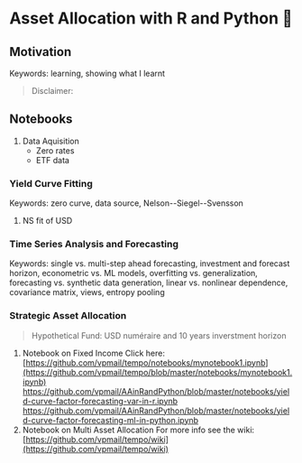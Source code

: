 # Asset Allocation with R and Python :flight_arrival:
## Motivation
Keywords: learning, showing what I learnt
> Disclaimer:
## Notebooks
1. Data Aquisition
   - Zero rates
   - ETF data
### Yield Curve Fitting
Keywords: zero curve, data source, Nelson--Siegel--Svensson
1. NS fit of USD
### Time Series Analysis and Forecasting
Keywords: single vs. multi-step ahead forecasting, investment and forecast horizon, econometric vs. ML models, overfitting vs. generalization, forecasting vs. synthetic data generation, linear vs. nonlinear dependence, covariance matrix, views, entropy pooling
### Strategic Asset Allocation
> Hypothetical Fund: USD numéraire and 10 years inverstment horizon
1. Notebook on Fixed Income
   Click here: [https://github.com/vpmail/tempo/notebooks/mynotebook1.ipynb](https://github.com/vpmail/tempo/blob/master/notebooks/mynotebook1.ipynb)
   https://github.com/vpmail/AAinRandPython/blob/master/notebooks/yield-curve-factor-forecasting-var-in-r.ipynb
   https://github.com/vpmail/AAinRandPython/blob/master/notebooks/yield-curve-factor-forecasting-ml-in-python.ipynb
3. Notebook on Multi Asset Allocation
For more info see the wiki: [https://github.com/vpmail/tempo/wiki](https://github.com/vpmail/tempo/wiki)

